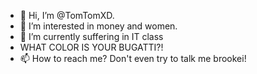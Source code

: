 - 👋 Hi, I’m @TomTomXD.
- 👀 I’m interested in money and women.
- 🌱 I’m currently suffering in IT class 
- WHAT COLOR IS YOUR BUGATTI?!
- 📫 How to reach me? Don't even try to talk me brookei!

<!---
TomTomXD/TomTomXD is a ✨ special ✨ repository because its `README.md` (this file) appears on your GitHub profile.
You can click the Preview link to take a look at your changes.
--->
